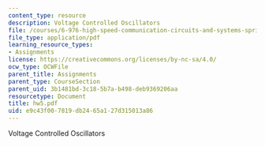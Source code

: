 ```yaml
---
content_type: resource
description: Voltage Controlled Oscillators
file: /courses/6-976-high-speed-communication-circuits-and-systems-spring-2003/e9c43f007819db2465a127d315013a86_hw5.pdf
file_type: application/pdf
learning_resource_types:
- Assignments
license: https://creativecommons.org/licenses/by-nc-sa/4.0/
ocw_type: OCWFile
parent_title: Assignments
parent_type: CourseSection
parent_uid: 3b1481bd-3c18-5b7a-b498-deb9369206aa
resourcetype: Document
title: hw5.pdf
uid: e9c43f00-7819-db24-65a1-27d315013a86
---
```

Voltage Controlled Oscillators